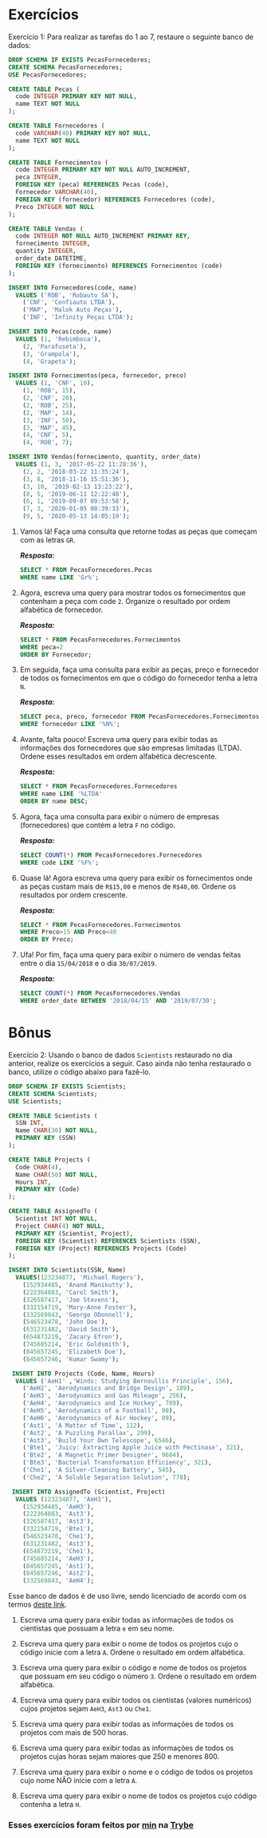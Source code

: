 # Exercícios

Exercício 1: Para realizar as tarefas do 1 ao 7, restaure o seguinte banco de dados:

```SQL
DROP SCHEMA IF EXISTS PecasFornecedores;
CREATE SCHEMA PecasFornecedores;
USE PecasFornecedores;

CREATE TABLE Pecas (
  code INTEGER PRIMARY KEY NOT NULL,
  name TEXT NOT NULL
);

CREATE TABLE Fornecedores (
  code VARCHAR(40) PRIMARY KEY NOT NULL,
  name TEXT NOT NULL
);

CREATE TABLE Fornecimentos (
  code INTEGER PRIMARY KEY NOT NULL AUTO_INCREMENT,
  peca INTEGER,
  FOREIGN KEY (peca) REFERENCES Pecas (code),
  Fornecedor VARCHAR(40),
  FOREIGN KEY (fornecedor) REFERENCES Fornecedores (code),
  Preco INTEGER NOT NULL
);

CREATE TABLE Vendas (
  code INTEGER NOT NULL AUTO_INCREMENT PRIMARY KEY,
  fornecimento INTEGER,
  quantity INTEGER,
  order_date DATETIME,
  FOREIGN KEY (fornecimento) REFERENCES Fornecimentos (code)
);

INSERT INTO Fornecedores(code, name)
  VALUES ('ROB', 'Robauto SA'),
    ('CNF', 'Confiauto LTDA'),
    ('MAP', 'Malok Auto Peças'),
    ('INF', 'Infinity Peças LTDA');

INSERT INTO Pecas(code, name)
  VALUES (1, 'Rebimboca'),
    (2, 'Parafuseta'),
    (3, 'Grampola'),
    (4, 'Grapeta');

INSERT INTO Fornecimentos(peca, fornecedor, preco)  
  VALUES (1, 'CNF', 10),
    (1, 'ROB', 15),
    (2, 'CNF', 20),
    (2, 'ROB', 25),
    (2, 'MAP', 14),
    (3, 'INF', 50),
    (3, 'MAP', 45),
    (4, 'CNF', 5),
    (4, 'ROB', 7);

INSERT INTO Vendas(fornecimento, quantity, order_date)
  VALUES (1, 3, '2017-05-22 11:28:36'),
    (2, 2, '2018-03-22 11:35:24'),
    (3, 8, '2018-11-16 15:51:36'),
    (3, 10, '2019-02-13 13:23:22'),
    (8, 5, '2019-06-11 12:22:48'),
    (6, 1, '2019-09-07 09:53:58'),
    (7, 3, '2020-01-05 08:39:33'),
    (9, 5, '2020-05-13 14:05:19');
```

1. Vamos lá! Faça uma consulta que retorne todas as peças que começam com as letras `GR`.

   __*Resposta:*__
   ```SQL
   SELECT * FROM PecasFornecedores.Pecas
   WHERE name LIKE 'Gr%';
   ```

2. Agora, escreva uma query para mostrar todos os fornecimentos que contenham a peça com code `2`. Organize o resultado por ordem alfabética de fornecedor.
  
   __*Resposta:*__
   ```SQL  
   SELECT * FROM PecasFornecedores.Fornecimentos
   WHERE peca=2
   ORDER BY Fornecedor;
   ```

3. Em seguida, faça uma consulta para exibir as peças, preço e fornecedor de todos os fornecimentos em que o código do fornecedor tenha a letra `N`.

   __*Resposta:*__
   ```SQL
   SELECT peca, preco, fornecedor FROM PecasFornecedores.Fornecimentos
   WHERE fornecedor LIKE '%N%';
   ```

4. Avante, falta pouco! Escreva uma query para exibir todas as informações dos fornecedores que são empresas limitadas (LTDA). Ordene esses resultados em ordem alfabética decrescente.

   __*Resposta:*__
   ```SQL
   SELECT * FROM PecasFornecedores.Fornecedores
   WHERE name LIKE '%LTDA'
   ORDER BY name DESC;
   ```

5. Agora, faça uma consulta para exibir o número de empresas (fornecedores) que contém a letra `F` no código.

   __*Resposta:*__
   ```SQL
   SELECT COUNT(*) FROM PecasFornecedores.Fornecedores
   WHERE code LIKE '%F%';
   ```

6. Quase lá! Agora escreva uma query para exibir os fornecimentos onde as peças custam mais de `R$15,00` e menos de `R$40,00`. Ordene os resultados por ordem crescente.
  
   __*Resposta:*__
   ```SQL
   SELECT * FROM PecasFornecedores.Fornecimentos
   WHERE Preco>15 AND Preco<40
   ORDER BY Preco;
   ```

7. Ufa! Por fim, faça uma query para exibir o número de vendas feitas entre o dia `15/04/2018` e o dia `30/07/2019`.

   __*Resposta:*__
   ```SQL
   SELECT COUNT(*) FROM PecasFornecedores.Vendas
   WHERE order_date BETWEEN '2018/04/15' AND '2019/07/30';
   ```

# Bônus

Exercício 2: Usando o banco de dados `Scientists` restaurado no dia anterior, realize os exercícios a seguir. Caso ainda não tenha restaurado o banco, utilize o código abaixo para fazê-lo.

```SQL
DROP SCHEMA IF EXISTS Scientists;
CREATE SCHEMA Scientists;
USE Scientists;

CREATE TABLE Scientists (
  SSN INT,
  Name CHAR(30) NOT NULL,
  PRIMARY KEY (SSN)
);

CREATE TABLE Projects (
  Code CHAR(4),
  Name CHAR(50) NOT NULL,
  Hours INT,
  PRIMARY KEY (Code)
);

CREATE TABLE AssignedTo (
  Scientist INT NOT NULL,
  Project CHAR(4) NOT NULL,
  PRIMARY KEY (Scientist, Project),
  FOREIGN KEY (Scientist) REFERENCES Scientists (SSN),
  FOREIGN KEY (Project) REFERENCES Projects (Code)
);

INSERT INTO Scientists(SSN, Name)
  VALUES(123234877, 'Michael Rogers'),
    (152934485, 'Anand Manikutty'),
    (222364883, 'Carol Smith'),
    (326587417, 'Joe Stevens'),
    (332154719, 'Mary-Anne Foster'),
    (332569843, 'George ODonnell'),
    (546523478, 'John Doe'),
    (631231482, 'David Smith'),
    (654873219, 'Zacary Efron'),
    (745685214, 'Eric Goldsmith'),
    (845657245, 'Elizabeth Doe'),
    (845657246, 'Kumar Swamy');

 INSERT INTO Projects (Code, Name, Hours)
  VALUES ('AeH1' ,'Winds: Studying Bernoullis Principle', 156),
    ('AeH2', 'Aerodynamics and Bridge Design', 189),
    ('AeH3', 'Aerodynamics and Gas Mileage', 256),
    ('AeH4', 'Aerodynamics and Ice Hockey', 789),
    ('AeH5', 'Aerodynamics of a Football', 98),
    ('AeH6', 'Aerodynamics of Air Hockey', 89),
    ('Ast1', 'A Matter of Time', 112),
    ('Ast2', 'A Puzzling Parallax', 299),
    ('Ast3', 'Build Your Own Telescope', 6546),
    ('Bte1', 'Juicy: Extracting Apple Juice with Pectinase', 321),
    ('Bte2', 'A Magnetic Primer Designer', 9684),
    ('Bte3', 'Bacterial Transformation Efficiency', 321),
    ('Che1', 'A Silver-Cleaning Battery', 545),
    ('Che2', 'A Soluble Separation Solution', 778);

 INSERT INTO AssignedTo (Scientist, Project)
  VALUES (123234877, 'AeH1'),
    (152934485, 'AeH3'),
    (222364883, 'Ast3'),
    (326587417, 'Ast3'),
    (332154719, 'Bte1'),
    (546523478, 'Che1'),
    (631231482, 'Ast3'),
    (654873219, 'Che1'),
    (745685214, 'AeH3'),
    (845657245, 'Ast1'),
    (845657246, 'Ast2'),
    (332569843, 'AeH4');
```
Esse banco de dados é de uso livre, sendo licenciado de acordo com os termos [deste link](https://creativecommons.org/licenses/by-sa/3.0/).

1. Escreva uma query para exibir todas as informações de todos os cientistas que possuam a letra `e` em seu nome.

2. Escreva uma query para exibir o nome de todos os projetos cujo o código inicie com a letra `A`. Ordene o resultado em ordem alfabética.

3. Escreva uma query para exibir o código e nome de todos os projetos que possuam em seu código o número `3`. Ordene o resultado em ordem alfabética.

4. Escreva uma query para exibir todos os cientistas (valores numéricos) cujos projetos sejam `AeH3`, `Ast3` ou `Che1`.

5. Escreva uma query para exibir todas as informações de todos os projetos com mais de 500 horas.

6. Escreva uma query para exibir todas as informações de todos os projetos cujas horas sejam maiores que 250 e menores 800.

7. Escreva uma query para exibir o nome e o código de todos os projetos cujo nome NÃO inicie com a letra `A`.

8. Escreva uma query para exibir o nome de todos os projetos cujo código contenha a letra `H`.

### Esses exercícios foram feitos por [min](https://www.linkedin.com/in/jonathanrei5/) na [Trybe](https://www.betrybe.com/)
